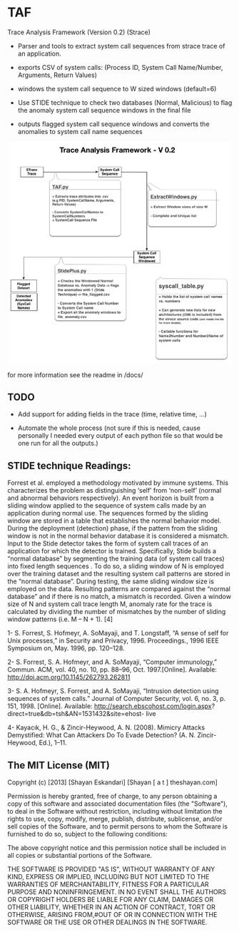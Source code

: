 TAF
===

Trace Analysis Framework (Version 0.2)
(Strace)

* Parser and tools to extract system call sequences from strace trace of an application.

* exports CSV of system calls: (Process ID, System Call Name/Number, Arguments, Return Values)

* windows the system call sequence to W sized windows (default=6)

* Use STIDE technique to check two databases (Normal, Malicious) to flag the anomaly system call sequence windows in the final file

* outputs flagged system call sequence windows and converts the anomalies to system call name sequences


![TAF](/docs/TAF.png)

for more information see the readme in /docs/

TODO
-----
* Add support for adding fields in the trace (time, relative time, ...)

* Automate the whole process (not sure if this is needed, cause personally I needed every output of each python file so that would be one run for all the outputs.)



STIDE technique Readings:
------------------------
Forrest et al. employed a methodology motivated by immune systems. 
This characterizes the problem as distinguishing ‘self’ from ‘non-self’ (normal and abnormal behaviors respectively). An event horizon is built from a sliding window applied to the sequence of system calls made by an application during normal use. The sequences formed by the sliding window are stored in a table that establishes the normal behavior model. During the deployment (detection) phase, if the pattern from the sliding window is not in the normal behavior database it is considered a mismatch.
Input to the Stide detector takes the form of system call traces of an application for which the detector is trained. Specifically, Stide builds a “normal database” by segmenting the training data (of system call traces) into fixed length sequences . To do so, a sliding window of N is employed over the training dataset and the resulting system call patterns are stored in the “normal database”. During testing, the same sliding window size is employed on the data. Resulting patterns are compared against the “normal database” and if there is no match, a mismatch is recorded. Given a window size of N and system call trace length M, anomaly rate for the trace is calculated by dividing the number of mismatches by the number of sliding window patterns (i.e. M – N + 1).
[4]


1- S. Forrest, S. Hofmeyr, A. SoMayaji, and T. Longstaff, “A sense of self for Unix processes,” in Security and Privacy, 1996. Proceedings., 1996 IEEE Symposium on, May. 1996, pp. 120–128.

2- S. Forrest, S. A. Hofmeyr, and A. SoMayaji, “Computer immunology,” Commun. ACM, vol. 40, no. 10, pp. 88–96, Oct. 1997.[Online]. Available: http://doi.acm.org/10.1145/262793.262811 

3- S. A. Hofmeyr, S. Forrest, and A. SoMayaji, “Intrusion detection using sequences of system calls.” Journal of Computer Security, vol. 6, no. 3, p. 151, 1998. [Online]. Available: http://search.ebscohost.com/login.aspx?
direct=true&db=tsh&AN=1531432&site=ehost- live

4- Kayacık, H. G., & Zincir-Heywood, A. N. (2008). Mimicry Attacks Demystified: What Can Attackers Do To Evade Detection? (A. N. Zincir-Heywood, Ed.), 1–11.



The MIT License (MIT)
----------------------

Copyright (c) [2013] [Shayan Eskandari] [Shayan [ a t ] theshayan.com]

Permission is hereby granted, free of charge, to any person obtaining a copy
of this software and associated documentation files (the "Software"), to deal
in the Software without restriction, including without limitation the rights
to use, copy, modify, merge, publish, distribute, sublicense, and/or sell
copies of the Software, and to permit persons to whom the Software is
furnished to do so, subject to the following conditions:

The above copyright notice and this permission notice shall be included in all
copies or substantial portions of the Software.

THE SOFTWARE IS PROVIDED "AS IS", WITHOUT WARRANTY OF ANY KIND, EXPRESS OR
IMPLIED, INCLUDING BUT NOT LIMITED TO THE WARRANTIES OF MERCHANTABILITY,
FITNESS FOR A PARTICULAR PURPOSE AND NONINFRINGEMENT. IN NO EVENT SHALL THE
AUTHORS OR COPYRIGHT HOLDERS BE LIABLE FOR ANY CLAIM, DAMAGES OR OTHER
LIABILITY, WHETHER IN AN ACTION OF CONTRACT, TORT OR OTHERWISE, ARISING FROM,#OUT OF OR IN CONNECTION WITH THE SOFTWARE OR THE USE OR OTHER DEALINGS IN THE
SOFTWARE.
